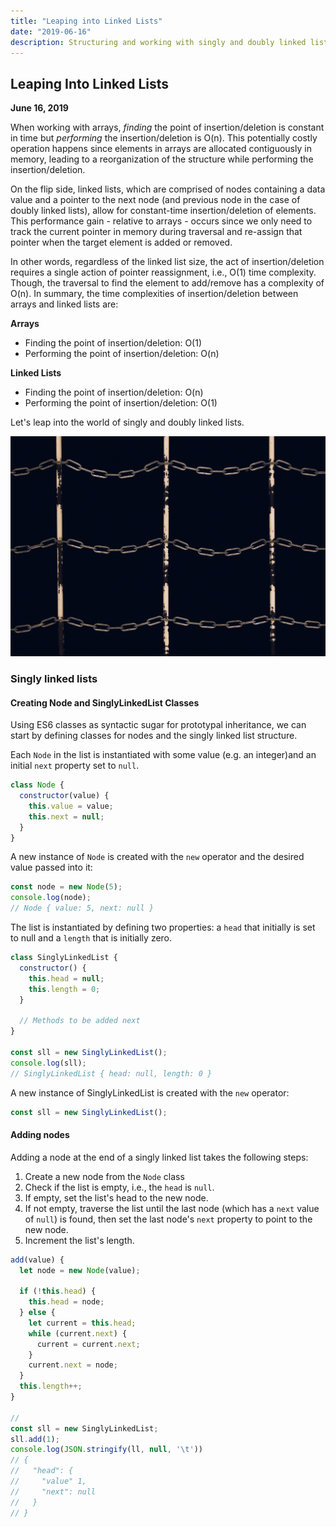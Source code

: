 ```yaml
---
title: "Leaping into Linked Lists"
date: "2019-06-16"
description: Structuring and working with singly and doubly linked lists
---
```


## Leaping Into Linked Lists

**June 16, 2019**

When working with arrays, _finding_ the point of insertion/deletion is constant in time but _performing_ the insertion/deletion is O(n). This potentially costly operation happens since elements in arrays are allocated contiguously in memory, leading to a reorganization of the structure while performing the insertion/deletion.

On the flip side, linked lists, which are comprised of nodes containing a data value and a pointer to the next node (and previous node in the case of doubly linked lists), allow for constant-time insertion/deletion of elements. This performance gain - relative to arrays - occurs since we only need to track the current pointer in memory during traversal and re-assign that pointer when the target element is added or removed.

In other words, regardless of the linked list size, the act of insertion/deletion requires a single action of pointer reassignment, i.e., O(1) time complexity. Though, the traversal to find the element to add/remove has a complexity of O(n). In summary, the time complexities of insertion/deletion between arrays and linked lists are:

**Arrays**

- Finding the point of insertion/deletion: O(1)
- Performing the point of insertion/deletion: O(n)

**Linked Lists**

- Finding the point of insertion/deletion: O(n)
- Performing the point of insertion/deletion: O(1)

Let's leap into the world of singly and doubly linked lists.

![Chains](./post-assets/chains.jpg)

### Singly linked lists

#### Creating Node and SinglyLinkedList Classes

Using ES6 classes as syntactic sugar for prototypal inheritance, we can start by defining classes for nodes and the singly linked list structure.

Each `Node` in the list is instantiated with some value (e.g. an integer)and an initial `next` property set to `null`.

<!-- prettier-ignore -->
```javascript
class Node {
  constructor(value) {
    this.value = value;
    this.next = null;
  }
}
```

A new instance of `Node` is created with the `new` operator and the desired value passed into it:

<!-- prettier-ignore -->
```javascript
const node = new Node(5);
console.log(node);
// Node { value: 5, next: null }
```

The list is instantiated by defining two properties: a `head` that initially is set to null and a `length` that is initially zero.

<!-- prettier-ignore -->
```javascript
class SinglyLinkedList {
  constructor() {
    this.head = null;
    this.length = 0;
  }

  // Methods to be added next
}

const sll = new SinglyLinkedList();
console.log(sll);
// SinglyLinkedList { head: null, length: 0 }
```

A new instance of SinglyLinkedList is created with the `new` operator:

<!-- prettier-ignore -->
```javascript
const sll = new SinglyLinkedList();
```

#### Adding nodes

Adding a node at the end of a singly linked list takes the following steps:

1. Create a new node from the `Node` class
2. Check if the list is empty, i.e., the `head` is `null`.
3. If empty, set the list's head to the new node.
4. If not empty, traverse the list until the last node (which has a `next` value of `null`) is found, then set the last node's `next` property to point to the new node.
5. Increment the list's length.

<!-- prettier-ignore -->
```javascript
add(value) {
  let node = new Node(value);
  
  if (!this.head) {
    this.head = node;
  } else {
    let current = this.head;
    while (current.next) {
      current = current.next;
    }
    current.next = node;
  }
  this.length++;
}

//
const sll = new SinglyLinkedList;
sll.add(1);
console.log(JSON.stringify(ll, null, '\t'))
// {
//   "head": {
//     "value" 1,
//     "next": null
//   }
// }
```
